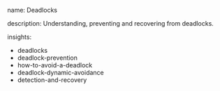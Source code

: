 name: Deadlocks

description: Understanding, preventing and recovering from deadlocks.

insights:
  - deadlocks
  - deadlock-prevention
  - how-to-avoid-a-deadlock
  - deadlock-dynamic-avoidance
  - detection-and-recovery  
